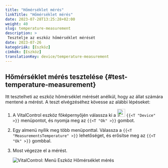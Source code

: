 ```yaml
---
title: "Hőmérséklet mérés"
linkTitle: "Hőmérséklet mérés"
date: 2023-07-28T13:25:28+02:00
weight: 40
slug: temperature-measurement
description: >
 Tesztelje az eszköz hőmérséklet mérését
date: 2023-07-26
kategóriák: [Eszköz]
címkék: [Eszköz]
translationKey: device/temperature-measurement
---
```

## Hőmérséklet mérés tesztelése {#test-temperature-measurement}

Itt tesztelheti az eszköz hőmérséklet mérését anélkül, hogy az állat számára mentené a mérést. A teszt elvégzéséhez kövesse az alábbi lépéseket:

1. A VitalControl eszköz főképernyőjén válassza ki a <img src="/icons/device.svg" width="25" align="bottom" alt="Eszköz" /> `{{<T "Device" >}}` menüpontot, és nyomja meg az `{{<T "Ok" >}}` gombot.

2. Egy almenü nyílik meg több menüponttal. Válassza a `{{<T "MeasurementsTemperature" >}}` lehetőséget, és erősítse meg az `{{<T "Ok" >}}` gombbal.

3. Most végezze el a mérést.

   ![VitalControl: Menü Eszköz Hőmérséklet mérés](../images/temperature.png "Hőmérséklet mérés tesztelése")
